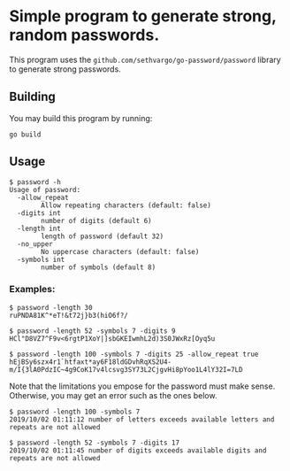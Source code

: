 # Simple program to generate strong, random passwords.

This program uses the `github.com/sethvargo/go-password/password` library to generate strong passwords.

## Building

You may build this program by running:

```
go build
```

## Usage

```
$ password -h
Usage of password:
  -allow_repeat
    	Allow repeating characters (default: false)
  -digits int
    	number of digits (default 6)
  -length int
    	length of password (default 32)
  -no_upper
    	No uppercase characters (default: false)
  -symbols int
    	number of symbols (default 8)
```

### Examples:

```
$ password -length 30
ruPNDA81K^*eT!&t72j}b3(hiO6f?/
```

```
$ password -length 52 -symbols 7 -digits 9
HCl"D8VZ7^F9v<6rgtP1XoY|]sbGKEIwmhL2d)3S0JWxRz[Oyq5u
```

```
$ password -length 100 -symbols 7 -digits 25 -allow_repeat true
hEjBSy6szx4r1`htfaxt*ay6F18ldGDvhRqXS2U4-m/I{3lA0PdzIC~4g9CoK17v4lcsvg3SY73L2CjgvHi8pYoo1L4lY32I=7LD
```

Note that the limitations you empose for the password must make sense. Otherwise, you may get an error such as the ones below.

```
$ password -length 100 -symbols 7
2019/10/02 01:11:12 number of letters exceeds available letters and repeats are not allowed
```

```
$ password -length 52 -symbols 7 -digits 17
2019/10/02 01:11:45 number of digits exceeds available digits and repeats are not allowed
```



